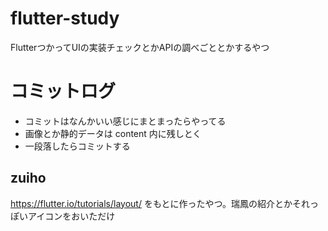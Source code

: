 # flutter-study

FlutterつかってUIの実装チェックとかAPIの調べごととかするやつ

# コミットログ

 - コミットはなんかいい感じにまとまったらやってる
 - 画像とか静的データは content 内に残しとく
 - 一段落したらコミットする

## zuiho

https://flutter.io/tutorials/layout/ をもとに作ったやつ。瑞鳳の紹介とかそれっぽいアイコンをおいただけ